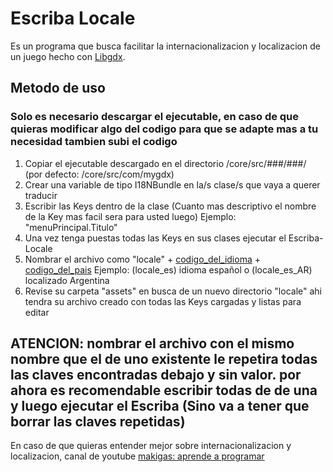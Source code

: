 # Escriba Locale

Es un programa que busca facilitar la internacionalizacion y localizacion de un juego hecho con [Libgdx](https://libgdx.com/).

## Metodo de uso
### Solo es necesario descargar el ejecutable, en caso de que quieras modificar algo del codigo para que se adapte mas a tu necesidad tambien subi el codigo
  1. Copiar el ejecutable descargado en el directorio /core/src/###/###/   (por defecto: /core/src/com/mygdx)
  2. Crear una variable de tipo I18NBundle en la/s clase/s que vaya a querer traducir
  3. Escribir las Keys dentro de la clase (Cuanto mas descriptivo el nombre de la Key mas facil sera para usted luego) Ejemplo: "menuPrincipal.Titulo"
  4. Una vez tenga puestas todas las Keys en sus clases ejecutar el Escriba-Locale
  5. Nombrar el archivo como "locale" + [codigo_del_idioma](https://en.wikipedia.org/wiki/List_of_ISO_639-1_codes) + [codigo_del_pais](https://en.wikipedia.org/wiki/ISO_3166-1)  Ejemplo: (locale_es) idioma español  o (locale_es_AR) localizado Argentina   
  6. Revise su carpeta "assets" en busca de un nuevo directorio "locale" ahi tendra su archivo creado con todas las Keys cargadas y listas para editar

## ATENCION: nombrar el archivo con el mismo nombre que el de uno existente le repetira todas las claves encontradas debajo y sin valor. por ahora es recomendable escribir todas de de una y luego ejecutar el Escriba (Sino va a tener que borrar las claves repetidas)

En caso de que quieras entender mejor sobre internacionalizacion y localizacion, canal de youtube [makigas: aprende a programar](https://www.youtube.com/watch?v=l5JxhDhjNRY)
